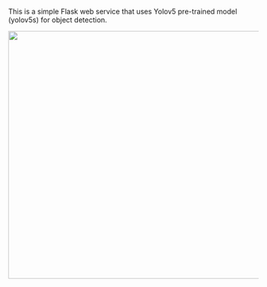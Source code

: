 This is a simple Flask web service that uses Yolov5 pre-trained model (yolov5s) for object detection.

<a href="url"><img src="https://github.com/amirhoceiin1996/YOLOv5_Flask/assets/115430105/81bc0170-e0ad-4d82-8a5e-14c07aeee399" align="left" height="500" width="720" ></a>

